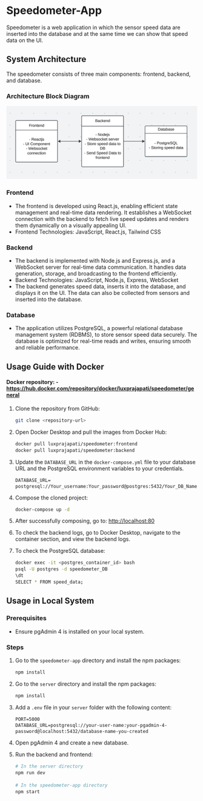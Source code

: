 # Speedometer-App

Speedometer is a web application in which the sensor speed data are inserted into the
database and at the same time we can show that speed data on the UI.

## System Architecture

The speedometer consists of three main components: frontend, backend, and database.

### Architecture Block Diagram

![Architecture Diagram](images/Architecture%20Block%20Diagram.png)

### Frontend

- The frontend is developed using React.js, enabling efficient state management
  and real-time data rendering. It establishes a WebSocket connection with the backend to
  fetch live speed updates and renders them dynamically on a visually appealing UI.
- Frontend Technologies: JavaScript, React.js, Tailwind CSS

### Backend

- The backend is implemented with Node.js and Express.js, and a WebSocket
  server for real-time data communication. It handles data generation, storage, and
  broadcasting to the frontend efficiently.
- Backend Technologies: JavaScript, Node.js, Express, WebSocket
- The backend generates speed data, inserts it into the database, and displays it on the UI. The data can also be collected from sensors and inserted into the database.

### Database

- The application utilizes PostgreSQL, a powerful relational database
  management system (RDBMS), to store sensor speed data securely. The database is
  optimized for real-time reads and writes, ensuring smooth and reliable performance.

## Usage Guide with Docker

#### Docker repository: - https://hub.docker.com/repository/docker/luxprajapati/speedometer/general

1. Clone the repository from GitHub:

   ```sh
   git clone <repository-url>
   ```

2. Open Docker Desktop and pull the images from Docker Hub:

   ```sh
   docker pull luxprajapati/speedometer:frontend
   docker pull luxprajapati/speedometer:backend
   ```

3. Update the `DATABASE_URL` in the `docker-compose.yml` file to your database URL and the PostgreSQL environment variables to your credentials.

   ```
   DATABASE_URL= postgresql://Your_username:Your_password@postgres:5432/Your_DB_Name
   ```

4. Compose the cloned project:

   ```sh
   docker-compose up -d
   ```

5. After successfully composing, go to:
   [http://localhost:80](http://localhost:80)

6. To check the backend logs, go to Docker Desktop, navigate to the container section, and view the backend logs.

7. To check the PostgreSQL database:
   ```sh
   docker exec -it <postgres_container_id> bash
   psql -U postgres -d speedometer_DB
   \dt
   SELECT * FROM speed_data;
   ```

## Usage in Local System

### Prerequisites

- Ensure pgAdmin 4 is installed on your local system.

### Steps

1. Go to the `speedometer-app` directory and install the npm packages:

   ```sh
   npm install
   ```

2. Go to the `server` directory and install the npm packages:

   ```sh
   npm install
   ```

3. Add a `.env` file in your `server` folder with the following content:

   ```
   PORT=5000
   DATABASE_URL=postgresql://your-user-name:your-pgadmin-4-password@localhost:5432/database-name-you-created
   ```

4. Open pgAdmin 4 and create a new database.

5. Run the backend and frontend:

   ```sh
   # In the server directory
   npm run dev

   # In the speedometer-app directory
   npm start
   ```
